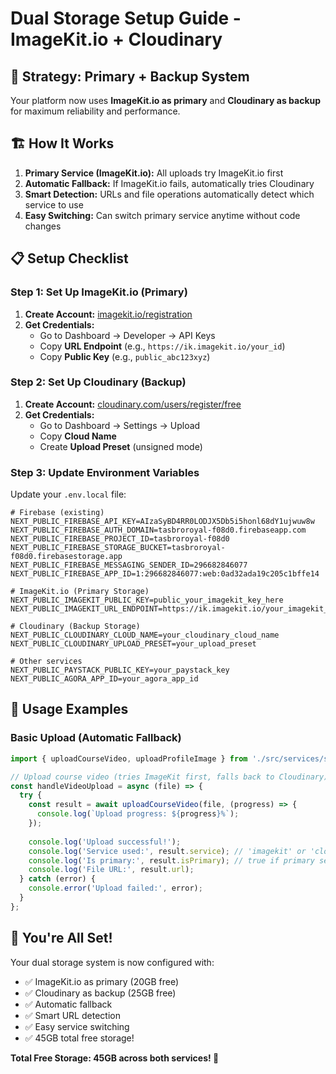 # Dual Storage Setup Guide - ImageKit.io + Cloudinary

## 🎯 Strategy: Primary + Backup System

Your platform now uses **ImageKit.io as primary** and **Cloudinary as backup** for maximum reliability and performance.

## 🏗️ How It Works

1. **Primary Service (ImageKit.io):** All uploads try ImageKit.io first
2. **Automatic Fallback:** If ImageKit.io fails, automatically tries Cloudinary
3. **Smart Detection:** URLs and file operations automatically detect which service to use
4. **Easy Switching:** Can switch primary service anytime without code changes

## 📋 Setup Checklist

### Step 1: Set Up ImageKit.io (Primary)

1. **Create Account:** [imagekit.io/registration](https://imagekit.io/registration)
2. **Get Credentials:**
   - Go to Dashboard → Developer → API Keys
   - Copy **URL Endpoint** (e.g., `https://ik.imagekit.io/your_id`)
   - Copy **Public Key** (e.g., `public_abc123xyz`)

### Step 2: Set Up Cloudinary (Backup)

1. **Create Account:** [cloudinary.com/users/register/free](https://cloudinary.com/users/register/free)
2. **Get Credentials:**
   - Go to Dashboard → Settings → Upload
   - Copy **Cloud Name**
   - Create **Upload Preset** (unsigned mode)

### Step 3: Update Environment Variables

Update your `.env.local` file:

```env
# Firebase (existing)
NEXT_PUBLIC_FIREBASE_API_KEY=AIzaSyBD4RR0LODJX5Db5i5honl68dY1ujwuw8w
NEXT_PUBLIC_FIREBASE_AUTH_DOMAIN=tasbroroyal-f08d0.firebaseapp.com
NEXT_PUBLIC_FIREBASE_PROJECT_ID=tasbroroyal-f08d0
NEXT_PUBLIC_FIREBASE_STORAGE_BUCKET=tasbroroyal-f08d0.firebasestorage.app
NEXT_PUBLIC_FIREBASE_MESSAGING_SENDER_ID=296682846077
NEXT_PUBLIC_FIREBASE_APP_ID=1:296682846077:web:0ad32ada19c205c1bffe14

# ImageKit.io (Primary Storage)
NEXT_PUBLIC_IMAGEKIT_PUBLIC_KEY=public_your_imagekit_key_here
NEXT_PUBLIC_IMAGEKIT_URL_ENDPOINT=https://ik.imagekit.io/your_imagekit_id

# Cloudinary (Backup Storage)
NEXT_PUBLIC_CLOUDINARY_CLOUD_NAME=your_cloudinary_cloud_name
NEXT_PUBLIC_CLOUDINARY_UPLOAD_PRESET=your_upload_preset

# Other services
NEXT_PUBLIC_PAYSTACK_PUBLIC_KEY=your_paystack_key
NEXT_PUBLIC_AGORA_APP_ID=your_agora_app_id
```

## 🚀 Usage Examples

### Basic Upload (Automatic Fallback)

```javascript
import { uploadCourseVideo, uploadProfileImage } from './src/services/storage.js';

// Upload course video (tries ImageKit first, falls back to Cloudinary)
const handleVideoUpload = async (file) => {
  try {
    const result = await uploadCourseVideo(file, (progress) => {
      console.log(`Upload progress: ${progress}%`);
    });
    
    console.log('Upload successful!');
    console.log('Service used:', result.service); // 'imagekit' or 'cloudinary'
    console.log('Is primary:', result.isPrimary); // true if primary service used
    console.log('File URL:', result.url);
  } catch (error) {
    console.error('Upload failed:', error);
  }
};
```

## 🎉 You're All Set!

Your dual storage system is now configured with:
- ✅ ImageKit.io as primary (20GB free)
- ✅ Cloudinary as backup (25GB free)
- ✅ Automatic fallback
- ✅ Smart URL detection
- ✅ Easy service switching
- ✅ 45GB total free storage!

**Total Free Storage: 45GB across both services! 🚀**
